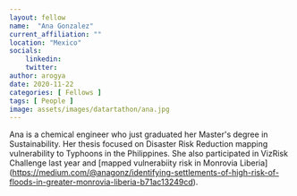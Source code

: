 ```yaml
---
layout: fellow
name:  "Ana Gonzalez"
current_affiliation: ""
location: "Mexico"
socials:
    linkedin: 
    twitter: 
author: arogya
date: 2020-11-22
categories: [ Fellows ]
tags: [ People ]
image: assets/images/datartathon/ana.jpg
---
```


Ana is a chemical engineer who just graduated her Master's degree in Sustainability. Her thesis focused on Disaster Risk Reduction mapping vulnerability to Typhoons in the Philippines. She also participated in VizRisk Challenge last year and [mapped vulnerabiity risk in Monrovia Liberia] (https://medium.com/@anagonz/identifying-settlements-of-high-risk-of-floods-in-greater-monrovia-liberia-b71ac13249cd).
